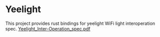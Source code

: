 # Yeelight

This project provides rust bindings for yeelight WiFi light interoperation spec.
[Yeelight_Inter-Operation_spec.pdf][1]



[1]: https://www.yeelight.com/download/Yeelight_Inter-Operation_Spec.pdf
